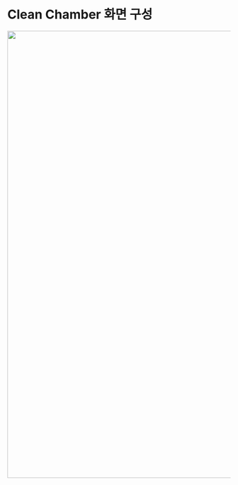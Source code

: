 # Clean Chamber 화면 구성

<p align="center">
  <img width="1558" height="1009" alt="image" src="https://github.com/user-attachments/assets/ea2719cf-3ecd-4816-a236-7ab2896784a5" />
</p>

